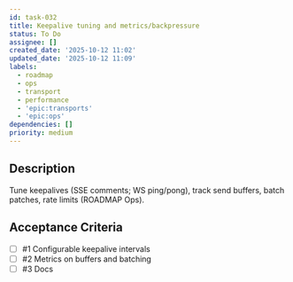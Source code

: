 ```yaml
---
id: task-032
title: Keepalive tuning and metrics/backpressure
status: To Do
assignee: []
created_date: '2025-10-12 11:02'
updated_date: '2025-10-12 11:09'
labels:
  - roadmap
  - ops
  - transport
  - performance
  - 'epic:transports'
  - 'epic:ops'
dependencies: []
priority: medium
---
```


## Description

<!-- SECTION:DESCRIPTION:BEGIN -->
Tune keepalives (SSE comments; WS ping/pong), track send buffers, batch patches, rate limits (ROADMAP Ops).
<!-- SECTION:DESCRIPTION:END -->

## Acceptance Criteria
<!-- AC:BEGIN -->
- [ ] #1 Configurable keepalive intervals
- [ ] #2 Metrics on buffers and batching
- [ ] #3 Docs
<!-- AC:END -->
